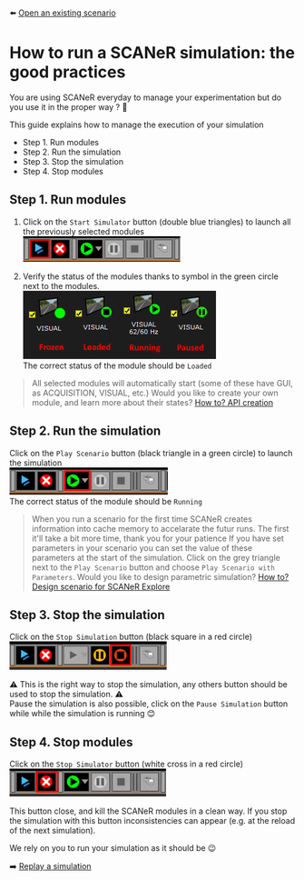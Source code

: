 :arrow_left: [Open an existing scenario](../HT_Open_a_scenario/HT_Open_a_scenario.md)

# How to run a SCANeR simulation: the good practices

You are using SCANeR everyday to manage your experimentation but do you use it in the proper way ? 🤔

This guide explains how to manage the execution of your simulation
- Step 1. Run modules
- Step 2. Run the simulation
- Step 3. Stop the simulation
- Step 4. Stop modules 

## Step 1. Run modules

1. Click on the `Start Simulator` button (double blue triangles) to launch all the previously selected modules
![](./assets/LaunchModules.png)  

2. Verify the status of the modules thanks to symbol in the green circle next to the modules.  
![](./assets/ModuleStates.png)  
The correct status of the module should be `Loaded`  

>All selected modules will automatically start (some of these have GUI, as ACQUISITION, VISUAL, etc.)
>Would you like to create your own module, and learn more about their states? [How to? API creation]()

## Step 2. Run the simulation
Click on the `Play Scenario` button (black triangle in a green circle) to launch the simulation  
![](./assets/LaunchSimu.png)  
The correct status of the module should be `Running`  

>When you run a scenario for the first time SCANeR creates information into cache memory to accelarate the futur runs. The first it'll take a bit more time, thank you for your patience 
>If you have set parameters in your scenario you can set the value of these parameters at the start of the simulation. Click on the grey triangle next to the `Play Scenario` button and choose `Play Scenario with Parameters`. Would you like to design parametric simulation? [How to? Design scenario for SCANeR Explore]()

## Step 3. Stop the simulation
Click on the `Stop Simulation` button (black square in a red circle)  
![](./assets/StopSimu.png)

⚠ This is the right way to stop the simulation, any others button should be used to stop the simulation. ⚠  
Pause the simulation is also possible, click on the `Pause Simulation` button while while the simulation is running 😊

## Step 4. Stop modules
Click on the `Stop Simulator` button (white cross in a red circle)  
![](./assets/StopModules.png)

This button close, and kill the SCANeR modules in a clean way. If you stop the simulation with this button inconsistencies can appear (e.g. at the reload of the next simulation).  
  
We rely on you to run your simulation as it should be 😉

:arrow_right: [Replay a simulation](../HT_Replay_Simulation/HT_Replay_Simulation.md)

